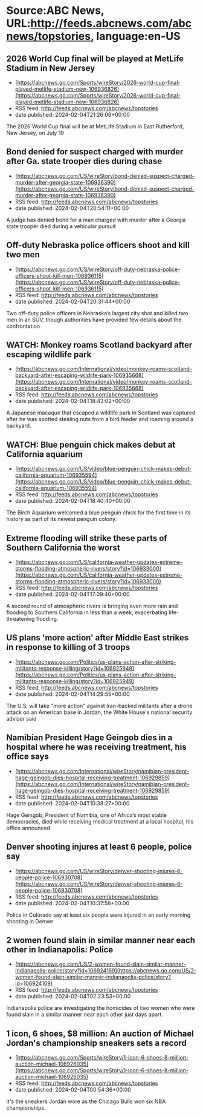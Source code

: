 # Source:ABC News, URL:http://feeds.abcnews.com/abcnews/topstories, language:en-US

## 2026 World Cup final will be played at MetLife Stadium in New Jersey
 - [https://abcnews.go.com/Sports/wireStory/2026-world-cup-final-played-metlife-stadium-new-106936826](https://abcnews.go.com/Sports/wireStory/2026-world-cup-final-played-metlife-stadium-new-106936826)
 - RSS feed: http://feeds.abcnews.com/abcnews/topstories
 - date published: 2024-02-04T21:26:06+00:00

The 2026 World Cup final will be at MetLife Stadium in East Rutherford, New Jersey, on July 19

## Bond denied for suspect charged with murder after Ga. state trooper dies during chase
 - [https://abcnews.go.com/US/wireStory/bond-denied-suspect-charged-murder-after-georgia-state-106936390](https://abcnews.go.com/US/wireStory/bond-denied-suspect-charged-murder-after-georgia-state-106936390)
 - RSS feed: http://feeds.abcnews.com/abcnews/topstories
 - date published: 2024-02-04T20:54:11+00:00

A judge has denied bond for a man charged with murder after a Georgia state trooper died during a vehicular pursuit

## Off-duty Nebraska police officers shoot and kill two men
 - [https://abcnews.go.com/US/wireStory/off-duty-nebraska-police-officers-shoot-kill-men-106936115](https://abcnews.go.com/US/wireStory/off-duty-nebraska-police-officers-shoot-kill-men-106936115)
 - RSS feed: http://feeds.abcnews.com/abcnews/topstories
 - date published: 2024-02-04T20:31:44+00:00

Two off-duty police officers in Nebraska&rsquo;s largest city shot and killed two men in an SUV, though authorities have provided few details about the confrontation

## WATCH:  Monkey roams Scotland backyard after escaping wildlife park
 - [https://abcnews.go.com/International/video/monkey-roams-scotland-backyard-after-escaping-wildlife-park-106935668](https://abcnews.go.com/International/video/monkey-roams-scotland-backyard-after-escaping-wildlife-park-106935668)
 - RSS feed: http://feeds.abcnews.com/abcnews/topstories
 - date published: 2024-02-04T18:43:02+00:00

A Japanese macaque that escaped a wildlife park in Scotland was captured after he was spotted stealing nuts from a bird feeder and roaming around a backyard.

## WATCH:  Blue penguin chick makes debut at California aquarium
 - [https://abcnews.go.com/US/video/blue-penguin-chick-makes-debut-california-aquarium-106935594](https://abcnews.go.com/US/video/blue-penguin-chick-makes-debut-california-aquarium-106935594)
 - RSS feed: http://feeds.abcnews.com/abcnews/topstories
 - date published: 2024-02-04T18:40:40+00:00

The Birch Aquarium welcomed a blue penguin chick for the first time in its history as part of its newest penguin colony.

## Extreme flooding will strike these parts of Southern California the worst
 - [https://abcnews.go.com/US/california-weather-updates-extreme-storms-flooding-atmospheric-rivers/story?id=106933000](https://abcnews.go.com/US/california-weather-updates-extreme-storms-flooding-atmospheric-rivers/story?id=106933000)
 - RSS feed: http://feeds.abcnews.com/abcnews/topstories
 - date published: 2024-02-04T17:09:40+00:00

A second round of atmospheric rivers is bringing even more rain and flooding to Southern California in less than a week, exacerbating life-threatening flooding.

## US plans 'more action' after Middle East strikes in response to killing of 3 troops
 - [https://abcnews.go.com/Politics/us-plans-action-after-striking-militants-response-killing/story?id=106925949](https://abcnews.go.com/Politics/us-plans-action-after-striking-militants-response-killing/story?id=106925949)
 - RSS feed: http://feeds.abcnews.com/abcnews/topstories
 - date published: 2024-02-04T14:29:55+00:00

The U.S. will take "more action" against Iran-backed militants after a drone attack on an American base in Jordan, the White House's national security adviser said

## Namibian President Hage Geingob dies in a hospital where he was receiving treatment, his office says
 - [https://abcnews.go.com/International/wireStory/namibian-president-hage-geingob-dies-hospital-receiving-treatment-106929859](https://abcnews.go.com/International/wireStory/namibian-president-hage-geingob-dies-hospital-receiving-treatment-106929859)
 - RSS feed: http://feeds.abcnews.com/abcnews/topstories
 - date published: 2024-02-04T10:38:27+00:00

Hage Geingob, President of Namibia, one of Africa&rsquo;s most stable democracies, died while receiving medical treatment at a local hospital, his office announced

## Denver shooting injures at least 6 people, police say
 - [https://abcnews.go.com/US/wireStory/denver-shooting-injures-6-people-police-106930708](https://abcnews.go.com/US/wireStory/denver-shooting-injures-6-people-police-106930708)
 - RSS feed: http://feeds.abcnews.com/abcnews/topstories
 - date published: 2024-02-04T10:37:58+00:00

Police in Colorado say at least six people were injured in an early morning shooting in Denver

## 2 women found slain in similar manner near each other in Indianapolis: Police
 - [https://abcnews.go.com/US/2-women-found-slain-similar-manner-indianapolis-police/story?id=106924169](https://abcnews.go.com/US/2-women-found-slain-similar-manner-indianapolis-police/story?id=106924169)
 - RSS feed: http://feeds.abcnews.com/abcnews/topstories
 - date published: 2024-02-04T02:23:53+00:00

Indianapolis police are investigating the homicides of two women who were found slain in a similar manner near each other just days apart.

## 1 icon, 6 shoes, $8 million: An auction of Michael Jordan's championship sneakers sets a record
 - [https://abcnews.go.com/Sports/wireStory/1-icon-6-shoes-8-million-auction-michael-106926035](https://abcnews.go.com/Sports/wireStory/1-icon-6-shoes-8-million-auction-michael-106926035)
 - RSS feed: http://feeds.abcnews.com/abcnews/topstories
 - date published: 2024-02-04T00:54:36+00:00

It's the sneakers Jordan wore as the Chicago Bulls won six NBA championships.

